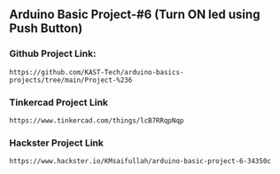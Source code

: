## Arduino Basic Project-#6 (Turn ON led using Push Button)

### Github Project Link:
```
https://github.com/KAST-Tech/arduino-basics-projects/tree/main/Project-%236
```

### Tinkercad Project Link
```
https://www.tinkercad.com/things/lcB7RRqpNqp
```

### Hackster Project Link
```
https://www.hackster.io/KMsaifullah/arduino-basic-project-6-34350c
```
